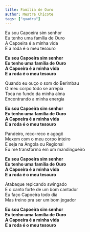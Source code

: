 ```yaml
---
title: Família de Ouro
author: Mestre Chicote
tags: ["quadra"]
---
```


Eu sou Capoeira sim senhor  
Eu tenho uma família de Ouro  
A Capoeira é a minha vida  
E a roda é o meu tesouro

**Eu sou Capoeira sim senhor**  
**Eu tenho uma família de Ouro**  
**A Capoeira é a minha vida**  
**E a roda é o meu tesouro**

Quando eu ouço o som do Berimbau  
O meu corpo todo se arrepia  
Toca no fundo da minha alma  
Encontrando a minha energia

**Eu sou Capoeira sim senhor**  
**Eu tenho uma família de Ouro**  
**A Capoeira é a minha vida**  
**E a roda é o meu tesouro**

Pandeiro, reco-reco e agogô  
Mexem com o meu corpo inteiro  
E seja na Angola ou Regional  
Eu me transformo em um mandingueiro

**Eu sou Capoeira sim senhor**  
**Eu tenho uma família de Ouro**  
**A Capoeira é a minha vida**  
**E a roda é o meu tesouro**

Atabaque repicando swingado  
E o canto forte de um bom cantador  
Eu faço Capoeira todo dia  
Mas treino pra ser um bom jogador

**Eu sou Capoeira sim senhor**  
**Eu tenho uma família de Ouro**  
**A Capoeira é a minha vida**  
**E a roda é o meu tesouro**
